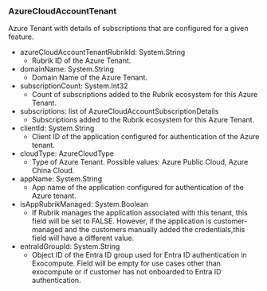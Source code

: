 ### AzureCloudAccountTenant
Azure Tenant with details of subscriptions that are configured for a given feature.

- azureCloudAccountTenantRubrikId: System.String
  - Rubrik ID of the Azure Tenant.
- domainName: System.String
  - Domain Name of the Azure Tenant.
- subscriptionCount: System.Int32
  - Count of subscriptions added to the Rubrik ecosystem for this Azure Tenant.
- subscriptions: list of AzureCloudAccountSubscriptionDetails
  - Subscriptions added to the Rubrik ecosystem for this Azure Tenant.
- clientId: System.String
  - Client ID of the application configured for authentication of the Azure tenant.
- cloudType: AzureCloudType
  - Type of Azure Tenant. Possible values: Azure Public Cloud, Azure China Cloud.
- appName: System.String
  - App name of the application configured for authentication of the Azure tenant.
- isAppRubrikManaged: System.Boolean
  - If Rubrik manages the application associated with this tenant, this field will be set to FALSE. However, if the application is customer-managed and the customers manually added the credentials,this field will have a different value.
- entraIdGroupId: System.String
  - Object ID of the Entra ID group used for Entra ID authentication in Exocompute. Field will be empty for use cases other than exocompute or if customer has not onboarded to Entra ID authentication.
